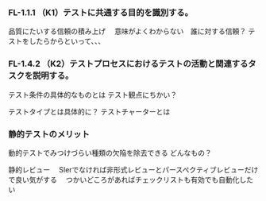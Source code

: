 ### FL-1.1.1 （K1）テストに共通する目的を識別する。
品質にたいする信頼の積み上げ　
意味がよくわからない　誰に対する信頼？
テストをしたらからといって、、、

### FL-1.4.2 （K2）テストプロセスにおけるテストの活動と関連するタスクを説明する。
テスト条件の具体的なものとは
テスト観点にちかい？

テストタイプとは具体的に？
テストチャーターとは

### 静的テストのメリット
動的テストでみつけづらい種類の欠陥を除去できる
どんなもの？

静的レビュー
　SIerでなければ非形式レビューとパースペクティブレビューだけで良い気がする
　つかいどころがあればチェックリストも有効でも自動化したい
